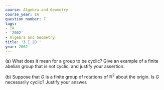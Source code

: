 ```yaml
---
course: Algebra and Geometry
course_year: IA
question_number: 7
tags:
- IA
- '2002'
- Algebra and Geometry
title: '3.I.2B '
year: 2002
---
```



(a) What does it mean for a group to be cyclic? Give an example of a finite abelian group that is not cyclic, and justify your assertion.

(b) Suppose that $G$ is a finite group of rotations of $\mathbb{R}^{2}$ about the origin. Is $G$ necessarily cyclic? Justify your answer.